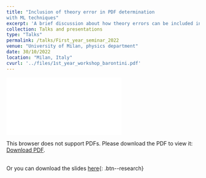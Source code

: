 ```yaml
---
title: "Inclusion of theory error in PDF determination 
with ML techniques"
excerpt: 'A brief discussion about how theory errors can be included in PDF fits and why they should be.' 
collection: Talks and presentations
type: "Talks"
permalink: /talks/First_year_seminar_2022
venue: "University of Milan, physics department"
date: 30/10/2022
location: "Milan, Italy"
cvurl: '../files/1st_year_workshop_barontini.pdf'
---
```

<object data="../files/1st_year_workshop_barontini.pdf" type="application/pdf" width="700px" height="700px">
    <embed src="../files/1st_year_workshop_barontini.pdf">
        <p>This browser does not support PDFs. Please download the PDF to view it: <a href="../files/1st_year_workshop_barontini.pdf">Download PDF</a>.</p>
    </embed>
</object>

\
Or you can download the slides [here](https://andreab1997.github.io/files/1st_year_workshop_barontini.pdf){: .btn--research}

